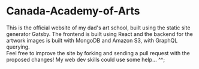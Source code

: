 # Canada-Academy-of-Arts
This is the official website of my dad's art school, built using the static site generator Gatsby. The frontend is built using React and the backend for the artwork images is built with MongoDB and Amazon S3, with GraphQL querying.  
Feel free to improve the site by forking and sending a pull request with the proposed changes! My web dev skills could use some help... ^^;  